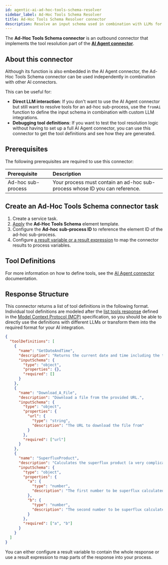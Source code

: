 ```yaml
---
id: agentic-ai-ad-hoc-tools-schema-resolver
sidebar_label: Ad-Hoc Tools Schema Resolver
title: Ad-Hoc Tools Schema Resolver connector
description: Resolve an input schema used in combination with LLMs for activities defined within an ad-hoc sub-process.
---
```


The **Ad-Hoc Tools Schema connector** is an outbound connector that implements the tool resolution part of
the [**AI Agent connector**](./agentic-ai-aiagent.md).

## About this connector

Although its function is also embedded in the AI Agent connector, the Ad-Hoc Tools Schema connector can be used independently in combination with other AI connectors.

This can be useful for:

- **Direct LLM interaction**: If you don't want to use the AI Agent connector but still want to resolve tools
  for an ad-hoc sub-process, use the `fromAi` function to define the input schema in combination with custom LLM
  integrations.
- **Debugging tool definitions**: If you want to test the tool resolution logic without having to set up a full AI Agent
  connector, you can use this connector to get the tool definitions and see how they are generated.

## Prerequisites

The following prerequisites are required to use this connector:

| Prerequisite       | Description                                                                 |
| :----------------- | :-------------------------------------------------------------------------- |
| Ad-hoc sub-process | Your process must contain an ad-hoc sub-process whose ID you can reference. |

## Create an Ad-Hoc Tools Schema connector task

1. Create a service task.
2. [Apply](../use-connectors/outbound.md) the **Ad-Hoc Tools Schema** element template.
3. Configure the **Ad-hoc sub-process ID** to reference the element ID of the ad-hoc sub-process.
4. Configure [a result variable or a result expression](../use-connectors/index.md#variableresponse-mapping) to map the
   connector results to process variables.

## Tool Definitions

For more information on how to define tools, see the [AI Agent connector](./agentic-ai-aiagent-example.md#tool-definitions) documentation.

## Response Structure

This connector returns a list of tool definitions in the following format. Individual tool definitions are modeled after
the [list tools response](https://modelcontextprotocol.io/specification/2025-03-26/server/tools#listing-tools) defined
in the [Model Context Protocol (MCP)](https://modelcontextprotocol.io/) specification, so you should be able to directly
use the definitions with different LLMs or transform them into the required format for your AI integration.

```json
{
  "toolDefinitions": [
    {
      "name": "GetDateAndTime",
      "description": "Returns the current date and time including the timezone.",
      "inputSchema": {
        "type": "object",
        "properties": {},
        "required": []
      }
    },
    {
      "name": "Download_A_File",
      "description": "Download a file from the provided URL.",
      "inputSchema": {
        "type": "object",
        "properties": {
          "url": {
            "type": "string",
            "description": "The URL to download the file from"
          }
        },
        "required": ["url"]
      }
    },
    {
      "name": "SuperfluxProduct",
      "description": "Calculates the superflux product (a very complicated calculation) given two input numbers.",
      "inputSchema": {
        "type": "object",
        "properties": {
          "a": {
            "type": "number",
            "description": "The first number to be superflux calculated."
          },
          "b": {
            "type": "number",
            "description": "The second number to be superflux calculated."
          }
        },
        "required": ["a", "b"]
      }
    }
  ]
}
```

You can either configure a result variable to contain the whole response or use a result expression to map parts of the
response into your process.
